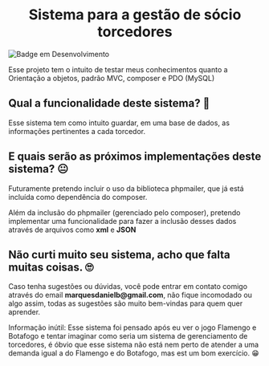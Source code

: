 <h1 align="center">Sistema para a gestão de sócio torcedores</h1>

![Badge em Desenvolvimento](http://img.shields.io/static/v1?label=STATUS&message=EM%20DESENVOLVIMENTO&color=GREEN&style=for-the-badge)

<p>Esse projeto tem o intuito de testar meus conhecimentos quanto a Orientação a objetos, padrão MVC, composer e PDO (MySQL)</p>

<h2>Qual a funcionalidade deste sistema? 🤔</h2>

<p>Esse sistema tem como intuito guardar, em uma base de dados, as informações pertinentes a cada torcedor.</p>

<h2>E quais serão as próximos implementações deste sistema? 😐</h2>

<p>Futuramente pretendo incluir o uso da biblioteca phpmailer, que já está incluída como dependência do composer.</p>

<p>Além da inclusão do phpmailer (gerenciado pelo composer), pretendo implementar uma funcionalidade para fazer a inclusão desses dados através de arquivos como <b>xml</b> e <b>JSON</b>

<h2>Não curti muito seu sistema, acho que falta muitas coisas. 🙄</h2>

<p>Caso tenha sugestões ou dúvidas, você pode entrar em contato comigo através do email <b>marquesdanielb@gmail.com</b>, não fique incomodado ou algo assim, todas as sugestões são muito bem-vindas para quem quer aprender.</p>

<p>Informação inútil: Esse sistema foi pensado após eu ver o jogo Flamengo e Botafogo e tentar imaginar como seria um sistema de gerenciamento de torcedores, é óbvio que esse sistema não está nem perto de atender a uma demanda igual a do Flamengo e do Botafogo, mas est um bom exercício. 😁</p>

